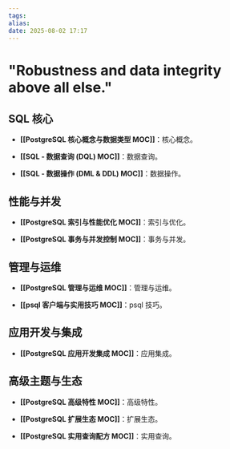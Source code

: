 ```yaml
---
tags: 
alias: 
date: 2025-08-02 17:17
---
```

# "Robustness and data integrity above all else."

## SQL 核心

- **[[PostgreSQL 核心概念与数据类型 MOC]]**：核心概念。
    
- **[[SQL - 数据查询 (DQL) MOC]]**：数据查询。
    
- **[[SQL - 数据操作 (DML & DDL) MOC]]**：数据操作。
    

## 性能与并发

- **[[PostgreSQL 索引与性能优化 MOC]]**：索引与优化。
    
- **[[PostgreSQL 事务与并发控制 MOC]]**：事务与并发。
    

## 管理与运维

- **[[PostgreSQL 管理与运维 MOC]]**：管理与运维。
    
- **[[psql 客户端与实用技巧 MOC]]**：psql 技巧。
    

## 应用开发与集成

- **[[PostgreSQL 应用开发集成 MOC]]**：应用集成。
    

## 高级主题与生态

- **[[PostgreSQL 高级特性 MOC]]**：高级特性。
    
- **[[PostgreSQL 扩展生态 MOC]]**：扩展生态。
    
- **[[PostgreSQL 实用查询配方 MOC]]**：实用查询。